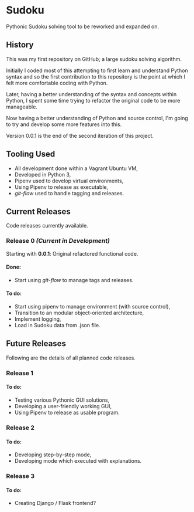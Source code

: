 # Sudoku

Pythonic Sudoku solving tool to be reworked and expanded on.

## History

This was my first repository on GitHub; a large sudoku solving algorithm.

Initially I coded most of this attempting to first learn and understand Python syntax and so the first contribution to this
repository is the point at which I felt more comfortable coding with Python.

Later, having a better understanding of the syntax and concepts within Python, I spent some time trying to refactor the original code to be more manageable.

Now having a better understanding of Python and source control, I'm going to try and develop some more features into this.

Version 0.0.1 is the end of the second iteration of this project.

## Tooling Used

* All development done within a Vagrant Ubuntu VM,
* Developed in Python 3,
* Pipenv used to develop virtual environments,
* Using Pipenv to release as executable,
* *git-flow* used to handle tagging and releases.

## Current Releases

Code releases currently available.

### Release 0 *(Current in Development)*

Starting with **0.0.1**: Original refactored functional code.

#### **Done**:
* Start using *git-flow* to manage tags and releases.

#### **To do**:
* Start using pipenv to manage environment (with source control),
* Transition to an modular object-oriented architecture,
* Implement logging,
* Load in Sudoku data from .json file.

## Future Releases

Following are the details of all planned code releases.

### Release 1

#### **To do:**

* Testing various Pythonic GUI solutions,
* Developing a user-friendly working GUI,
* Using Pipenv to release as usable program.

### Release 2

#### **To do:**

* Developing step-by-step mode,
* Developing mode which executed with explanations.

### Release 3

#### **To do:**

* Creating Django / Flask frontend?
